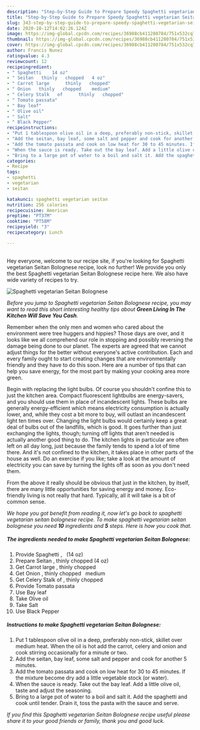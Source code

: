 ```yaml
---
description: "Step-by-Step Guide to Prepare Speedy Spaghetti vegetarian Seitan Bolognese"
title: "Step-by-Step Guide to Prepare Speedy Spaghetti vegetarian Seitan Bolognese"
slug: 343-step-by-step-guide-to-prepare-speedy-spaghetti-vegetarian-seitan-bolognese
date: 2020-10-12T14:02:26.124Z
image: https://img-global.cpcdn.com/recipes/36988cb411280784/751x532cq70/spaghetti-vegetarian-seitan-bolognese-recipe-main-photo.jpg
thumbnail: https://img-global.cpcdn.com/recipes/36988cb411280784/751x532cq70/spaghetti-vegetarian-seitan-bolognese-recipe-main-photo.jpg
cover: https://img-global.cpcdn.com/recipes/36988cb411280784/751x532cq70/spaghetti-vegetarian-seitan-bolognese-recipe-main-photo.jpg
author: Francis Nunez
ratingvalue: 4.3
reviewcount: 12
recipeingredient:
- " Spaghetti    14 oz"
- " Seitan   thinly   chopped   4 oz"
- " Carrot large      thinly   chopped"
- " Onion   thinly   chopped    medium"
- " Celery Stalk   of      thinly   chopped"
- " Tomato passata"
- " Bay leaf"
- " Olive oil"
- " Salt"
- " Black Pepper"
recipeinstructions:
- "Put 1 tablespoon olive oil in a deep, preferably non-stick, skillet over medium heat. When the oil is hot add the carrot, celery and onion and cook stirring occasionally for a minute or two."
- "Add the seitan, bay leaf, some salt and pepper and cook for another 5 minutes."
- "Add the tomato passata and cook on low heat for 30 to 45 minutes. If the mixture become dry add a little vegetable stock (or water)."
- "When the sauce is ready. Take out the bay leaf. Add a little olive oil, taste and adjust the seasoning."
- "Bring to a large pot of water to a boil and salt it. Add the spaghetti and cook until tender. Drain it, toss the pasta with the sauce and serve."
categories:
- Recipe
tags:
- spaghetti
- vegetarian
- seitan

katakunci: spaghetti vegetarian seitan 
nutrition: 256 calories
recipecuisine: American
preptime: "PT37M"
cooktime: "PT58M"
recipeyield: "3"
recipecategory: Lunch

---
```

<br>
Hey everyone, welcome to our recipe site, if you're looking for Spaghetti vegetarian Seitan Bolognese recipe, look no further! We provide you only the best Spaghetti vegetarian Seitan Bolognese recipe here. We also have wide variety of recipes to try.
<br>


![Spaghetti vegetarian Seitan Bolognese](https://img-global.cpcdn.com/recipes/36988cb411280784/751x532cq70/spaghetti-vegetarian-seitan-bolognese-recipe-main-photo.jpg)

<i>Before you jump to Spaghetti vegetarian Seitan Bolognese recipe, you may want to read this short interesting healthy tips about 
<strong>Green Living In The Kitchen Will Save You Cash</strong>.</i>
</br>

Remember when the only men and women who cared about the environment were tree huggers and hippies? Those days are over, and it looks like we all comprehend our role in stopping and possibly reversing the damage being done to our planet. The experts are agreed that we cannot adjust things for the better without everyone's active contribution. Each and every family ought to start creating changes that are environmentally friendly and they have to do this soon. Here are a number of tips that can help you save energy, for the most part by making your cooking area more green.

Begin with replacing the light bulbs. Of course you shouldn't confine this to just the kitchen area. Compact fluorescent lightbulbs are energy-savers, and you should use them in place of incandescent lights. These bulbs are generally energy-efficient which means electricity consumption is actually lower, and, while they cost a bit more to buy, will outlast an incandescent light ten times over. Changing the light bulbs would certainly keep a great deal of bulbs out of the landfills, which is good. It goes further than just exchanging the lights, though; turning off lights that aren't needed is actually another good thing to do. The kitchen lights in particular are often left on all day long, just because the family tends to spend a lot of time there. And it's not confined to the kitchen, it takes place in other parts of the house as well. Do an exercise if you like; take a look at the amount of electricity you can save by turning the lights off as soon as you don't need them.

From the above it really should be obvious that just in the kitchen, by itself, there are many little opportunities for saving energy and money. Eco-friendly living is not really that hard. Typically, all it will take is a bit of common sense.


<i>We hope you got benefit from reading it, now let's go back to spaghetti vegetarian seitan bolognese recipe. To make spaghetti vegetarian seitan bolognese you need <strong>10</strong> ingredients and <strong>5</strong> steps. Here is how you cook that.
</i>

##### The ingredients needed to make Spaghetti vegetarian Seitan Bolognese:

1. Provide  Spaghetti ,   (14 oz)
1. Prepare  Seitan ,  thinly   chopped   (4 oz)
1. Get  Carrot large    ,  thinly   chopped
1. Get  Onion ,  thinly   chopped    medium
1. Get  Celery Stalk   of    ,  thinly   chopped
1. Provide  Tomato passata
1. Use  Bay leaf
1. Take  Olive oil
1. Take  Salt
1. Use  Black Pepper


##### Instructions to make Spaghetti vegetarian Seitan Bolognese:

1. Put 1 tablespoon olive oil in a deep, preferably non-stick, skillet over medium heat. When the oil is hot add the carrot, celery and onion and cook stirring occasionally for a minute or two.
1. Add the seitan, bay leaf, some salt and pepper and cook for another 5 minutes.
1. Add the tomato passata and cook on low heat for 30 to 45 minutes. If the mixture become dry add a little vegetable stock (or water).
1. When the sauce is ready. Take out the bay leaf. Add a little olive oil, taste and adjust the seasoning.
1. Bring to a large pot of water to a boil and salt it. Add the spaghetti and cook until tender. Drain it, toss the pasta with the sauce and serve.


<i>If you find this Spaghetti vegetarian Seitan Bolognese recipe useful please share it to your good friends or family, thank you and good luck.</i>
